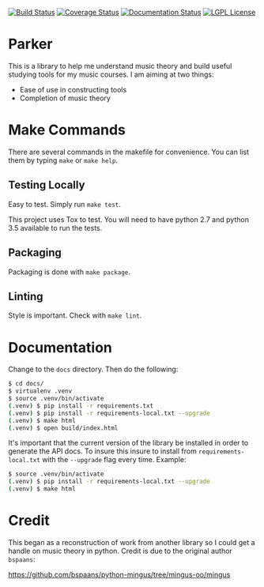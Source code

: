 [![Build Status](https://travis-ci.org/chrisgilmerproj/parker.svg?branch=master)](https://travis-ci.org/chrisgilmerproj/parker) 
[![Coverage Status](https://coveralls.io/repos/github/chrisgilmerproj/parker/badge.svg?branch=master)](https://coveralls.io/github/chrisgilmerproj/parker?branch=master)
[![Documentation Status](https://readthedocs.org/projects/parker/badge/?version=latest)](http://parker.readthedocs.org/en/latest/?badge=latest)
[![LGPL License](https://img.shields.io/badge/license-LGPL-blue.svg)](https://github.com/chrisgilmerproj/parker/blob/master/LICENSE)

# Parker

This is a library to help me understand music theory and build useful studying
tools for my music courses.  I am aiming at two things:

- Ease of use in constructing tools
- Completion of music theory

# Make Commands

There are several commands in the makefile for convenience.  You can list them
by typing `make` or `make help`.

## Testing Locally

Easy to test.  Simply run `make test`.

This project uses Tox to test.  You will need to have python 2.7 and python 3.5
available to run the tests.

## Packaging

Packaging is done with `make package`.

## Linting

Style is important.  Check with `make lint`.

# Documentation

Change to the `docs` directory.  Then do the following:

```sh
$ cd docs/
$ virtualenv .venv
$ source .venv/bin/activate
(.venv) $ pip install -r requirements.txt
(.venv) $ pip install -r requirements-local.txt --upgrade
(.venv) $ make html
(.venv) $ open build/index.html
```

It's important that the current version of the library be installed in order
to generate the API docs.  To insure this insure to install from
`requirements-local.txt` with the `--upgrade` flag every time.  Example:

```sh
$ source .venv/bin/activate
(.venv) $ pip install -r requirements-local.txt --upgrade
(.venv) $ make html
```

# Credit

This began as a reconstruction of work from another library so I could get a
handle on music theory in python. Credit is due to the original author `bspaans`:

https://github.com/bspaans/python-mingus/tree/mingus-oo/mingus
